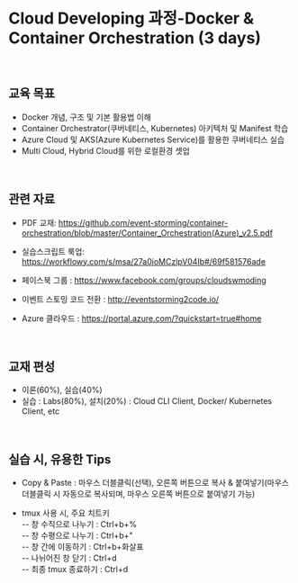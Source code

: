 #  Cloud Developing 과정-Docker & Container Orchestration (3 days)

<br/>

## 교육 목표

- Docker 개념, 구조 및 기본 활용법 이해
- Container Orchestrator(쿠버네티스, Kubernetes) 아키텍처 및 Manifest 학습
- Azure Cloud 및 AKS(Azure Kubernetes Service)를 활용한 쿠버네티스 실습
- Multi Cloud, Hybrid Cloud를 위한 로컬환경 셋업

<br/>

## 관련 자료

- PDF 교재: https://github.com/event-storming/container-orchestration/blob/master/Container_Orchestration(Azure)_v2.5.pdf

- 실습스크립트 룩업:
https://workflowy.com/s/msa/27a0ioMCzlpV04Ib#/69f581576ade

- 페이스북 그룹 : 
https://www.facebook.com/groups/cloudswmoding  

- 이벤트 스토밍 코드 전환 : 
http://eventstorming2code.io/  

- Azure 클라우드 : 
https://portal.azure.com/?quickstart=true#home

<br/>

## 교재 편성
- 이론(60%), 실습(40%) 
- 실습 : Labs(80%), 설치(20%) : Cloud CLI Client, Docker/ Kubernetes Client, etc   

<br/>

## 실습 시, 유용한 Tips
- Copy & Paste : 마우스 더블클릭(선택), 오른쪽 버튼으로 복사 & 붙여넣기(마우스 더블클릭 시 자동으로 복사되며, 마우스 오른쪽 버튼으로 붙여넣기 가능)

- tmux 사용 시, 주요 치트키<br/>
-- 창 수직으로 나누기 : Ctrl+b+% <br/>
-- 창 수평으로 나누기 : Ctrl+b+" <br/>
-- 창 간에 이동하기 : Ctrl+b+화살표 <br/>
-- 나뉘어진 창 닫기 : Ctrl+d <br/>
-- 최종 tmux 종료하기 : Ctrl+d 

       

